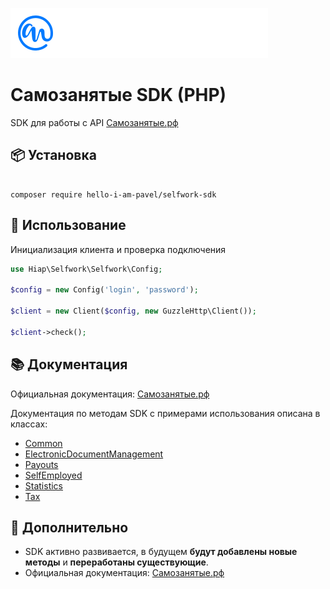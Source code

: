 ![Самозанятые](.github/swlogo.svg)

# Самозанятые SDK (PHP) 

SDK для работы с API [Самозанятые.рф](https://xn--80aapgyievp4gwb.xn--p1ai/)


## 📦 Установка

```

composer require hello-i-am-pavel/selfwork-sdk

```

## 🚀 Использование

Инициализация клиента и проверка подключения

```php
use Hiap\Selfwork\Selfwork\Config;

$config = new Config('login', 'password');

$client = new Client($config, new GuzzleHttp\Client());

$client->check();
```

## 📚 Документация

Официальная документация: [Самозанятые.рф](https://docs.selfwork.ru/api)

Документация по методам SDK с примерами использования описана в классах:

* [Common](src/Client/Common/Common.php)
* [ElectronicDocumentManagement](src/Client/ElectronicDocumentManagement/ElectronicDocumentManagement.php)
* [Payouts](src/Client/Payouts/Payouts.php)
* [SelfEmployed](src/Client/Selfemployed/SelfEmployed.php)
* [Statistics](src/Client/Statistics/Statistics.php)
* [Tax](src/Client/Tax/Tax.php)

## 📌 Дополнительно
- SDK активно развивается, в будущем **будут добавлены новые методы** и **переработаны существующие**.
- Официальная документация: [Самозанятые.рф](https://docs.selfwork.ru/api)
